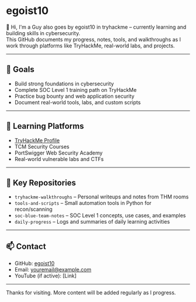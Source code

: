 # egoist10

👋 Hi, I'm a Guy also goes by egoist10 in tryhackme – currently learning and building skills in cybersecurity.  
This GitHub documents my progress, notes, tools, and walkthroughs as I work through platforms like TryHackMe, real-world labs, and projects.

---

## 🎯 Goals

- Build strong foundations in cybersecurity
- Complete SOC Level 1 training path on TryHackMe
- Practice bug bounty and web application security
- Document real-world tools, labs, and custom scripts

---

## 📘 Learning Platforms

- [TryHackMe Profile](https://tryhackme.com/p/egoist10)  
- TCM Security Courses  
- PortSwigger Web Security Academy  
- Real-world vulnerable labs and CTFs

---

## 📂 Key Repositories

- `tryhackme-walkthroughs` – Personal writeups and notes from THM rooms  
- `tools-and-scripts` – Small automation tools in Python for recon/scanning  
- `soc-blue-team-notes` – SOC Level 1 concepts, use cases, and examples  
- `daily-progress` – Logs and summaries of daily learning activities

---

## 📫 Contact

- GitHub: [egoist10](https://github.com/egoist10)  
- Email: youremail@example.com  
- YouTube (if active): [Link]

---

Thanks for visiting. More content will be added regularly as I progress.

